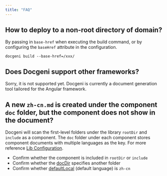 ```yaml
---
title: "FAQ"
---
```

## How to deploy to a non-root directory of domain?
By passing in `base-href` when executing the build command, or by configuring the `baseHref` attribute in the configuration.

`docgeni build --base-href=/xxx/`

## Does Docgeni support other frameworks?
Sorry, it is not supported yet. Docgeni is currently a document generation tool tailored for the Angular framework.

## A new `zh-cn.md` is created under the component `doc` folder, but the component does not show in the document?
Docgeni will scan the first-level folders under the library `rootDir` and `include` as a component. The `doc` folder under each component stores component documents with multiple languages as the key. For more reference [Lib Configuration](configuration/lib#rootdir).
- Confirm whether the component is included in `rootDir` or `include`
- Confirm whether the [docDir](configuration/lib#docdir) specifies another folder
- Confirm whether [defaultLocal](configuration/global#defaultlocale) (default language) is `zh-cn`
